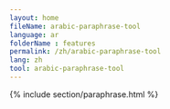 ```yaml
---
layout: home
fileName: arabic-paraphrase-tool
language: ar
folderName : features
permalink: /zh/arabic-paraphrase-tool
lang: zh
tool: arabic-paraphrase-tool
---
```

{% include section/paraphrase.html %}